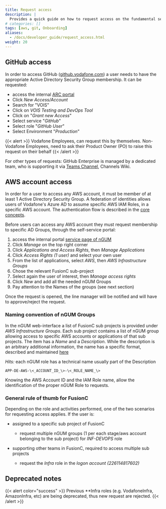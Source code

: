 ```yaml
---
title: Request access
description: |
  Provides a quick guide on how to request access on the fundamental services, necessary for daily activity of any Dev/\*Ops.
# categories: []
tags: [aws, git, Onboarding]
aliases:
  - /docs/developer_guide/request_access.html
weight: 20
---
```


## GitHub access
In order to access GitHub ([github.vodafone.com](https://github.vodafone.com/)) a user needs to have the appropriate Active Directory Security Group membership. It can be requested:

- access the internal [ARC portal](https://collaborate.vodafone.com/sites/GO_User_Access_Management/SitePages/Home.aspx)
- Click _New Access/Account_
- Search for "VOIS"
- Click on _VOIS Testing and DevOps Tool_
- Click on "_Grant new Access_"
- Select service "_GitHub_"
- Select role "_GitHub User_"
- Select Environment "_Production_"

{{< alert >}}
Vodafone Employees, can request this by themselves.
Non-Vodafone Employees, need to ask their Product Owner (PO) to raise this request on their behalf
{{< /alert >}}

For other types of requests: GitHub Enterprise is managed by a dedicated team, who is supporting it via [Teams Channel](https://teams.microsoft.com/l/team/19%3a4b3e90404a964ad5b642565dfff84fb3%40thread.tacv2/conversations?groupId=00b526ae-44d0-48fc-8ac8-bb7157b5a90f&tenantId=68283f3b-8487-4c86-adb3-a5228f18b893), Channels Wiki.


## AWS account access
 In order for a user to access any AWS account, it must be member of at least 1 Active Directory Security Group. A federation of identities allows users of Vodafone's Azure AD to assume specific AWS IAM Roles, in a specific AWS account. The authentication flow is described in the [core concepts](../../infrastructure/aws_authn_and_authz/).

Before users can access any AWS account they must request membership to specific AD Groups, through the self-service portal:

1. access the internal portal [service page of nGUM](https://ngum.vodafone.com/)
2. Click _Manage_ on the top right corner
3. Click _Applications and Access Rights_, then _Manage Applications_
4. Click _Access Rights (1 user)_ and select your own user
5. From the list of applications, select _AWS_, then _AWS Infrastructure Groups_
6. Chose the relevant FusionC sub-project
7. Select again the user of interest, then _Manage access rights_
8. Click _New_ and add all the needed nGUM Groups
9. Pay attention to the Names of the groups (see next section)

Once the request is opened, the line manager will be notified and will have to approve/reject the request.

### Naming convention of nGUM Groups
In the nGUM web-interface a list of FusionC sub projects is provided under  _AWS Infrastructure Groups_. Each sub project contains a list of nGUM group allowing access to specific AWS accounts or applications of that sub projects. The item has a _Name_ and a _Description_. While the description is an arbitrary additional information, the name has a specific format, described and maintained [here](https://de.confluence.agile.vodafone.com/display/SOLS/NGUM+Role+Overview+-+INF-DEVOPS-Roles)

_Hits:_ each nGUM role has a technical name usually part of the Description
```
APP-DE-AWS-\<_ACCOUNT_ID_\>-\<_ROLE_NAME_\>
```

Knowing the AWS Account ID and the IAM Role name, allow the identification of the proper nGUM Role to requests.


### General rule of thumb for FusionC
Depending on the role and activities performed, one of the two scenarios for requesting access applies. If the user is:

- assigned to a specific sub project of FusionC
  - request multiple nGUM groups (1 per each stage/aws account belonging to the sub project) for _INF-DEVOPS_ role

- supporting other teams in FusionC, required to access multiple sub projects
  - request the _Infra_ role in the _logon account (226114817602)_


## Deprecated notes
{{< alert color="success" >}}
Previous \*\*Infra roles (e.g. VodafoneInfra, AmazonInfra, etc) are being deprecated, thus new request are rejected.
{{< /alert >}}
